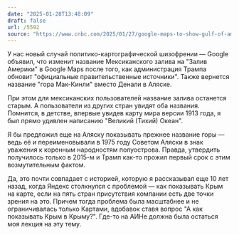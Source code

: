 ```yaml
---
date: "2025-01-28T13:48:09"
draft: false
url: /5592
source: "https://www.cnbc.com/2025/01/27/google-maps-to-show-gulf-of-america-after-government-updates.html"
---
```


У нас новый случай политико-картографической шизофрении — Google объявил, что изменит название Мексиканского залива на "Залив Америки" в Google Maps после того, как администрация Трампа обновит "официальные правительственные источники". Также вернется название "гора Мак-Кинли" вместо Денали в Аляске.

При этом для мексиканских пользователей название залива останется старым. А пользователи из других стран увидят оба названия. Помнится, в детстве, впервые увидев карту мира версии 1913 года, я был прямо удивлен написанию "Великий (Тихий) Океан".

Я бы предложил еще на Аляску показывать прежнее название горы — ведь её и переименовывали в 1975 году Советом Аляски в знак уважения к коренным народностям полуострова. Правда, утвердить получилось только в 2015-м и Трамп как-то прожил первый срок с этим возмутительным фактом.

Да, это почти совпадает с историей, которую я рассказывал еще 10 лет назад, когда Яндекс столкнулся с проблемой — как показывать Крым на карте, если на пять стран присутствия компании есть две точки зрения на это. Причем тогда проблема была масштабнее и не ограничивалась только Картами, вдобавок ставя вопрос "А как показывать Крым в Крыму?". Где-то на АИНе должна была остаться моя лекция на эту тему.
